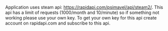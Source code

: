 Application uses steam api: https://rapidapi.com/psimavel/api/steam2/.
This api has a limit of requests (1000/month and 10/minute) so if something not working please use your own key.
To get your own key for this api create account on rapidapi.com and subscribe to this api.